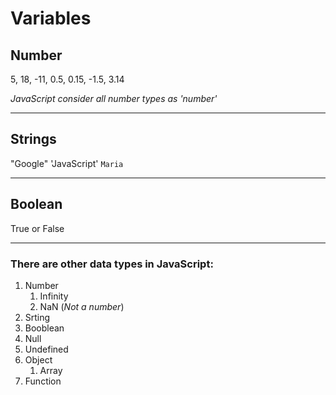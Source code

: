# Variables

## Number
5, 18, -11, 0.5, 0.15, -1.5, 3.14

*JavaScript consider all number types as 'number'*

---

## Strings
"Google"
'JavaScript'
`Maria`

---

## Boolean
True or False

---

### There are other data types in JavaScript:
1. Number
    1. Infinity
    2. NaN (*Not a number*)
2. Srting
3. Booblean
4. Null
5. Undefined
6. Object
    1. Array
7. Function